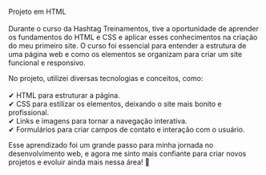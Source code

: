 Projeto em HTML </br></br>
Durante o curso da Hashtag Treinamentos, tive a oportunidade de aprender os fundamentos do HTML e CSS e aplicar esses conhecimentos na criação do meu primeiro site. O curso foi essencial para entender a estrutura de uma página web e como os elementos
se organizam para criar um site funcional e responsivo.

No projeto, utilizei diversas tecnologias e conceitos, como:</br></br>
✔ HTML para estruturar a página.</br>
✔ CSS para estilizar os elementos, deixando o site mais bonito e profissional.</br>
✔ Links e imagens para tornar a navegação interativa.</br>
✔ Formulários para criar campos de contato e interação com o usuário.</br>

Esse aprendizado foi um grande passo para minha jornada no desenvolvimento web, e agora me sinto mais confiante para criar novos projetos e evoluir ainda mais nessa área! 🚀
